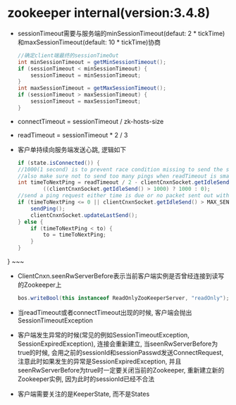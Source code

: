 # zookeeper internal(version:3.4.8)
* sessionTimeout需要与服务端的minSessionTimeout(defaut: 2 * tickTime)和maxSessionTimeout(default: 10 * tickTime)协商

	~~~java
	//确定client端最终的sessionTimeOut
	int minSessionTimeout = getMinSessionTimeout();
	if (sessionTimeout < minSessionTimeout) {
	    sessionTimeout = minSessionTimeout;
	}
	int maxSessionTimeout = getMaxSessionTimeout();
	if (sessionTimeout > maxSessionTimeout) {
	    sessionTimeout = maxSessionTimeout;
	}
	~~~

* connectTimeout = sessionTimeout / zk-hosts-size
* readTimeout = sessionTimeout * 2 / 3
* 客户单持续向服务端发送心跳, 逻辑如下

	~~~java
	if (state.isConnected()) {
	//1000(1 second) is to prevent race condition missing to send the second ping
	//also make sure not to send too many pings when readTimeout is small 
    int timeToNextPing = readTimeout / 2 - clientCnxnSocket.getIdleSend() - 
    		((clientCnxnSocket.getIdleSend() > 1000) ? 1000 : 0);
    //send a ping request either time is due or no packet sent out within MAX_SEND_PING_INTERVAL
    if (timeToNextPing <= 0 || clientCnxnSocket.getIdleSend() > MAX_SEND_PING_INTERVAL) {
        sendPing();
        clientCnxnSocket.updateLastSend();
    } else {
        if (timeToNextPing < to) {
            to = timeToNextPing;
        }
    }
}
	~~~
* ClientCnxn.seenRwServerBefore表示当前客户端实例是否曾经连接到读写的Zookeeper上

	~~~java
	bos.writeBool(this instanceof ReadOnlyZooKeeperServer, "readOnly");
	~~~
* 当readTimeout或者connectTimeout出现的时候, 客户端会抛出SessionTimeoutException
* 客户端发生异常的时候(常见的例如SessionTimeoutException, SessionExpiredException), 连接会重新建立, 当seenRwServerBefore为true的时候, 会用之前的sessionId和sessionPasswd发送ConnectRequest, 注意此时如果发生的异常是SessionExpiredException, 并且seenRwServerBefore为true时一定要关闭当前的Zookeeper, 重新建立新的Zookeeper实例, 因为此时的sessionId已经不合法
* 客户端需要关注的是KeeperState, 而不是States